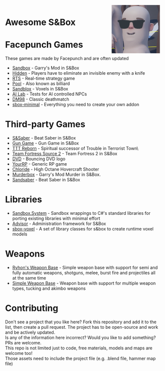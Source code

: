 <img align="right" src="img/terry_cool.png">  

# Awesome S&Box

# Facepunch Games
These games are made by Facepunch and are often updated
* [Sandbox](https://github.com/Facepunch/sandbox) - Garry's Mod in S&Box
* [Hidden](https://github.com/Facepunch/sbox-hidden) - Players have to eliminate an invisible enemy with a knife
* [RTS](https://github.com/Facepunch/sbox-rts) - Real-time strategy game
* [Pool](https://github.com/Facepunch/sbox-pool) - Also known as billiard
* [Sandblox](https://github.com/Facepunch/sandblox) - Voxels in S&Box
* [AI Lab](https://github.com/Facepunch/sbox-ai-lab) - Tests for AI controlled NPCs
* [DM98](https://github.com/Facepunch/dm98) - Classic deathmatch
* [sbox-minimal](https://github.com/Facepunch/sbox-minimal) - Everything you need to create your own addon

# Third-party Games
* [S&Saber](https://github.com/Ryhon0/sandsaber) - Beat Saber in S&Box
* [Gun Game](https://github.com/Ryhon0/sbox-gg) - Gun Game in S&Box
* [TTT Reborn](https://github.com/TTTReborn/ttt-reborn) - Spiritual successor of Trouble in Terrorist Town\
* [Team Fortress Source 2](https://github.com/rob5300/Team-Fortress-Source-2) - Team Fortress 2 in S&Box
* [DVD](https://github.com/rndtrash/dvd) - Bouncing DVD logo
* [YourRP](https://github.com/d4kir92/sbox-yourrp) - Generic RP game
* [Chloride](https://github.com/WYVERN2742/Chloride) - High Octane Hovercraft Shooter
* [Murderbox](https://github.com/TylerJaacks/murderbox) - Garry's Mod Murder in S&Box.
* [Sandsaber](https://github.com/Ryhon0/sandsaber) - Beat Saber in S&Box

# Libraries
* [Sandbox.System](https://github.com/Ryhon0/Sandbox.System) - Sandbox wrappings to C#'s standard libraries for porting existing libraries with minimal effort
* [Advisor](https://github.com/game-creators-area/Advisor) - Administration framework for S&Box
* [sbox-voxel](https://github.com/TankNut/sbox-voxel) - A set of library classes for s&box to create runtime voxel models

# Weapons
* [Ryhon's Weapon Base](https://github.com/Ryhon0/RWB) - Simple weapon base with support for semi and fully automatic weapons, shotguns, melee, burst fire and projectiles all at the same time
* [Simple Weapon Base](https://github.com/timmybo5/simple-weapon-base) - Weapon base with support for multiple weapon types, tucking and akimbo weapons


# Contributing
Don't see a project that you like here? Fork this repository and add it to the list, then create a pull request. The project has to be open-source and work and be actively updated.   
Is any of the information here incorrect? Would you like to add something? PRs are welcome.  
This repo is not limited just to code, free materials, models and maps are welcome too!  
Those assets need to include the project file (e.g. .blend file, hammer map file)
